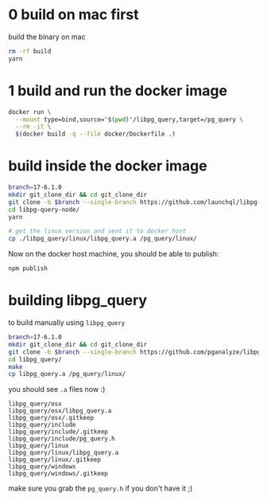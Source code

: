 # 0 build on mac first

build the binary on mac 

```sh
rm -rf build
yarn
```

# 1 build and run the docker image

```sh
docker run \
  --mount type=bind,source="$(pwd)"/libpg_query,target=/pg_query \
  --rm -it \
  $(docker build -q --file docker/Dockerfile .)
```

# build inside the docker image

```sh
branch=17-6.1.0
mkdir git_clone_dir && cd git_clone_dir
git clone -b $branch --single-branch https://github.com/launchql/libpg-query-node
cd libpg-query-node/
yarn

# get the linux version and sent it to docker host
cp ./libpg_query/linux/libpg_query.a /pg_query/linux/
```

Now on the docker host machine, you should be able to publish:

```sh
npm publish
```

# building libpg_query

to build manually using `libpg_query`

```sh
branch=17-6.1.0
mkdir git_clone_dir && cd git_clone_dir
git clone -b $branch --single-branch https://github.com/pganalyze/libpg_query.git
cd libpg_query/
make
cp libpg_query.a /pg_query/linux/
```
 
you should see `.a` files now :)

```
libpg_query/osx
libpg_query/osx/libpg_query.a
libpg_query/osx/.gitkeep
libpg_query/include
libpg_query/include/.gitkeep
libpg_query/include/pg_query.h
libpg_query/linux
libpg_query/linux/libpg_query.a
libpg_query/linux/.gitkeep
libpg_query/windows
libpg_query/windows/.gitkeep
```

make sure you grab the `pg_query.h` if you don't have it ;)
